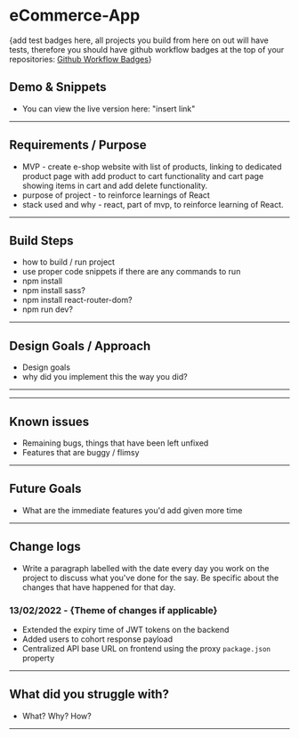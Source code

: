 # eCommerce-App

{add test badges here, all projects you build from here on out will have tests, therefore you should have github workflow badges at the top of your repositories: [Github Workflow Badges](https://docs.github.com/en/actions/monitoring-and-troubleshooting-workflows/adding-a-workflow-status-badge)}

## Demo & Snippets

-   You can view the live version here: "insert link"

---

## Requirements / Purpose

-   MVP - create e-shop website with list of products, linking to dedicated product page with add product to cart functionality and cart page showing items in cart and add delete functionality.
-   purpose of project - to reinforce learnings of React
-   stack used and why - react, part of mvp, to reinforce learning of React.

---

## Build Steps

-   how to build / run project
-   use proper code snippets if there are any commands to run
-   npm install
-   npm install sass?
-   npm install react-router-dom?
-   npm run dev?

---

## Design Goals / Approach

-   Design goals
-   why did you implement this the way you did?

---

---

## Known issues

-   Remaining bugs, things that have been left unfixed
-   Features that are buggy / flimsy

---

## Future Goals

-   What are the immediate features you'd add given more time

---

## Change logs

-   Write a paragraph labelled with the date every day you work on the project to discuss what you've done for the say. Be specific about the changes that have happened for that day.

### 13/02/2022 - {Theme of changes if applicable}

-   Extended the expiry time of JWT tokens on the backend
-   Added users to cohort response payload
-   Centralized API base URL on frontend using the proxy `package.json` property

---

## What did you struggle with?

-   What? Why? How?

---
